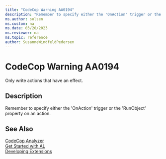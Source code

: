 ```yaml
---
title: "CodeCop Warning AA0194"
description: "Remember to specify either the 'OnAction' trigger or the 'RunObject' property on an action."
ms.author: solsen
ms.custom: na
ms.date: 03/20/2023
ms.reviewer: na
ms.topic: reference
author: SusanneWindfeldPedersen
---
```

[//]: # (START>DO_NOT_EDIT)
[//]: # (IMPORTANT:Do not edit any of the content between here and the END>DO_NOT_EDIT.)
[//]: # (Any modifications should be made in the .xml files in the ModernDev repo.)
# CodeCop Warning AA0194
Only write actions that have an effect.

## Description
Remember to specify either the 'OnAction' trigger or the 'RunObject' property on an action.

[//]: # (IMPORTANT: END>DO_NOT_EDIT)
## See Also  
[CodeCop Analyzer](codecop.md)  
[Get Started with AL](../devenv-get-started.md)  
[Developing Extensions](../devenv-dev-overview.md)  